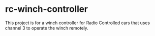 rc-winch-controller
===================

This project is for a winch controller for Radio Controlled cars that uses channel 3 to operate the winch remotely.
